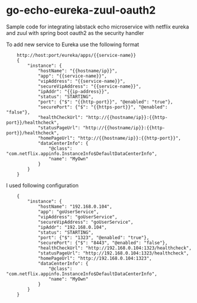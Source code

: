 # go-echo-eureka-zuul-oauth2
Sample code for integrating labstack echo microservice with netflix eureka and zuul with spring boot oauth2 as the security handler

To add new service to Eureka use the following format

        http://host:port/eureka/apps/{{service-name}}
        {
            "instance": {
                "hostName": "{{hostname/ip}}", 
                "app": "{{service-name}}",
                "vipAddress": "{{service-name}}",
                "secureVipAddress": "{{service-name}}",
                "ipAddr": "{{ip-address}}",
                "status": "STARTING",
                "port": {"$": "{{http-port}}", "@enabled": "true"},
                "securePort": {"$": "{{https-port}}", "@enabled": "false"},
                "healthCheckUrl": "http://{{hostname/ip}}:{{http-port}}/healthcheck",
                "statusPageUrl": "http://{{hostname/ip}}:{{http-port}}/healthcheck",
                "homePageUrl": "http://{{hostname/ip}}:{{http-port}}",
                "dataCenterInfo": {
                    "@class": "com.netflix.appinfo.InstanceInfo$DefaultDataCenterInfo", 
                    "name": "MyOwn"
                }
            }
        }

I used following configuration

        {
            "instance": {
                "hostName": "192.168.0.104", 
                "app": "goUserService",
                "vipAddress": "goUserService",
                "secureVipAddress": "goUserService",
                "ipAddr": "192.168.0.104",
                "status": "STARTING",
                "port": {"$": "1323", "@enabled": "true"},
                "securePort": {"$": "8443", "@enabled": "false"},
                "healthCheckUrl": "http://192.168.0.104:1323/healthcheck",
                "statusPageUrl": "http://192.168.0.104:1323/healthcheck",
                "homePageUrl": "http://192.168.0.104:1323",
                "dataCenterInfo": {
                    "@class": "com.netflix.appinfo.InstanceInfo$DefaultDataCenterInfo", 
                    "name": "MyOwn"
                }
            }
        }

